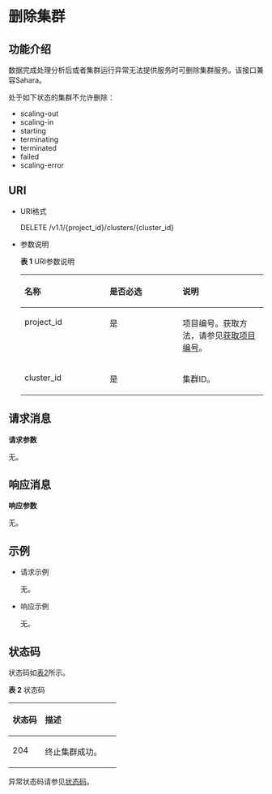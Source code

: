 # 删除集群<a name="ZH-CN_TOPIC_0109962551"></a>

## 功能介绍<a name="section4408504619327"></a>

数据完成处理分析后或者集群运行异常无法提供服务时可删除集群服务。该接口兼容Sahara。

处于如下状态的集群不允许删除：

-   scaling-out
-   scaling-in
-   starting
-   terminating
-   terminated
-   failed
-   scaling-error

## URI<a name="section10186656193217"></a>

-   URI格式

    DELETE /v1.1/\{project\_id\}/clusters/\{cluster\_id\}

-   参数说明

    **表 1**  URI参数说明

    <a name="table49499141194754"></a>
    <table><thead align="left"><tr id="row33700024194754"><th class="cellrowborder" valign="top" width="35%" id="mcps1.2.4.1.1"><p id="p16571835194812"><a name="p16571835194812"></a><a name="p16571835194812"></a>名称</p>
    </th>
    <th class="cellrowborder" valign="top" width="30.000000000000004%" id="mcps1.2.4.1.2"><p id="p141410194812"><a name="p141410194812"></a><a name="p141410194812"></a>是否必选</p>
    </th>
    <th class="cellrowborder" valign="top" width="35%" id="mcps1.2.4.1.3"><p id="p11454278194812"><a name="p11454278194812"></a><a name="p11454278194812"></a>说明</p>
    </th>
    </tr>
    </thead>
    <tbody><tr id="row6505449415356"><td class="cellrowborder" valign="top" width="35%" headers="mcps1.2.4.1.1 "><p id="p3492262515356"><a name="p3492262515356"></a><a name="p3492262515356"></a>project_id</p>
    </td>
    <td class="cellrowborder" valign="top" width="30.000000000000004%" headers="mcps1.2.4.1.2 "><p id="p1016041415356"><a name="p1016041415356"></a><a name="p1016041415356"></a>是</p>
    </td>
    <td class="cellrowborder" valign="top" width="35%" headers="mcps1.2.4.1.3 "><p id="p1768719515356"><a name="p1768719515356"></a><a name="p1768719515356"></a>项目编号。获取方法，请参见<a href="获取项目编号.md">获取项目编号</a>。</p>
    </td>
    </tr>
    <tr id="row37407495194754"><td class="cellrowborder" valign="top" width="35%" headers="mcps1.2.4.1.1 "><p id="p56702435194812"><a name="p56702435194812"></a><a name="p56702435194812"></a>cluster_id</p>
    </td>
    <td class="cellrowborder" valign="top" width="30.000000000000004%" headers="mcps1.2.4.1.2 "><p id="p29494508194812"><a name="p29494508194812"></a><a name="p29494508194812"></a>是</p>
    </td>
    <td class="cellrowborder" valign="top" width="35%" headers="mcps1.2.4.1.3 "><p id="p40820562194812"><a name="p40820562194812"></a><a name="p40820562194812"></a>集群ID。</p>
    </td>
    </tr>
    </tbody>
    </table>


## 请求消息<a name="section7976792193238"></a>

**请求参数**

无。

## 响应消息<a name="section38599577193858"></a>

**响应参数**

无。

## 示例<a name="section1210015461189"></a>

-   请求示例

    无。

-   响应示例

    无。


## 状态码<a name="section4391766619434"></a>

状态码如[表2](#table1584477916050)所示。

**表 2**  状态码

<a name="table1584477916050"></a>
<table><thead align="left"><tr id="row1339492016050"><th class="cellrowborder" valign="top" width="30%" id="mcps1.2.3.1.1"><p id="p3411176516050"><a name="p3411176516050"></a><a name="p3411176516050"></a>状态码</p>
</th>
<th class="cellrowborder" valign="top" width="70%" id="mcps1.2.3.1.2"><p id="p1158961516050"><a name="p1158961516050"></a><a name="p1158961516050"></a>描述</p>
</th>
</tr>
</thead>
<tbody><tr id="row3719767816050"><td class="cellrowborder" valign="top" width="30%" headers="mcps1.2.3.1.1 "><p id="p6022194016050"><a name="p6022194016050"></a><a name="p6022194016050"></a>204</p>
</td>
<td class="cellrowborder" valign="top" width="70%" headers="mcps1.2.3.1.2 "><p id="p4613894216050"><a name="p4613894216050"></a><a name="p4613894216050"></a>终止集群成功。</p>
</td>
</tr>
</tbody>
</table>

异常状态码请参见[状态码](状态码.md)。

